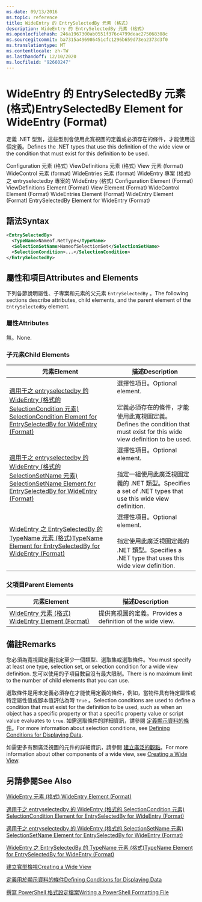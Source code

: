```yaml
---
ms.date: 09/13/2016
ms.topic: reference
title: WideEntry 的 EntrySelectedBy 元素 (格式)
description: WideEntry 的 EntrySelectedBy 元素 (格式)
ms.openlocfilehash: 246a1967300ab0551f376c4799deac275068308c
ms.sourcegitcommit: ba7315a496986451cfc1296b659d73ea2373d3f0
ms.translationtype: MT
ms.contentlocale: zh-TW
ms.lasthandoff: 12/10/2020
ms.locfileid: "92660247"
---
```

# <a name="entryselectedby-element-for-wideentry-format"></a><span data-ttu-id="c91f5-103">WideEntry 的 EntrySelectedBy 元素 (格式)</span><span class="sxs-lookup"><span data-stu-id="c91f5-103">EntrySelectedBy Element for WideEntry (Format)</span></span>

<span data-ttu-id="c91f5-104">定義 .NET 型別，這些型別會使用此寬視圖的定義或必須存在的條件，才能使用這個定義。</span><span class="sxs-lookup"><span data-stu-id="c91f5-104">Defines the .NET types that use this definition of the wide view or the condition that must exist for this definition to be used.</span></span>

<span data-ttu-id="c91f5-105">Configuration 元素 (格式) ViewDefinitions 元素 (格式) View 元素 (format) WideControl 元素 (format) WideEntries 元素 (format) WideEntry 專案 (格式) 之 entryselectedby 專案的 WideEntry (格式) </span><span class="sxs-lookup"><span data-stu-id="c91f5-105">Configuration Element (Format) ViewDefinitions Element (Format) View Element (Format) WideControl Element (Format) WideEntries Element (Format) WideEntry Element (Format) EntrySelectedBy Element for WideEntry (Format)</span></span>

## <a name="syntax"></a><span data-ttu-id="c91f5-106">語法</span><span class="sxs-lookup"><span data-stu-id="c91f5-106">Syntax</span></span>

```xml
<EntrySelectedBy>
  <TypeName>Nameof.NetType</TypeName>
  <SelectionSetName>NameofSelectionSet</SelectionSetName>
  <SelectionCondition>...</SelectionCondition>
</EntrySelectedBy>
```

## <a name="attributes-and-elements"></a><span data-ttu-id="c91f5-107">屬性和項目</span><span class="sxs-lookup"><span data-stu-id="c91f5-107">Attributes and Elements</span></span>

<span data-ttu-id="c91f5-108">下列各節說明屬性、子專案和元素的父元素 `EntrySelectedBy` 。</span><span class="sxs-lookup"><span data-stu-id="c91f5-108">The following sections describe attributes, child elements, and the parent element of the `EntrySelectedBy` element.</span></span>

### <a name="attributes"></a><span data-ttu-id="c91f5-109">屬性</span><span class="sxs-lookup"><span data-stu-id="c91f5-109">Attributes</span></span>

<span data-ttu-id="c91f5-110">無。</span><span class="sxs-lookup"><span data-stu-id="c91f5-110">None.</span></span>

### <a name="child-elements"></a><span data-ttu-id="c91f5-111">子元素</span><span class="sxs-lookup"><span data-stu-id="c91f5-111">Child Elements</span></span>

|<span data-ttu-id="c91f5-112">元素</span><span class="sxs-lookup"><span data-stu-id="c91f5-112">Element</span></span>|<span data-ttu-id="c91f5-113">描述</span><span class="sxs-lookup"><span data-stu-id="c91f5-113">Description</span></span>|
|-------------|-----------------|
|[<span data-ttu-id="c91f5-114">適用于之 entryselectedby 的 WideEntry (格式的 SelectionCondition 元素) </span><span class="sxs-lookup"><span data-stu-id="c91f5-114">SelectionCondition Element for EntrySelectedBy for WideEntry (Format)</span></span>](./selectioncondition-element-for-entryselectedby-for-widecontrol-format.md)|<span data-ttu-id="c91f5-115">選擇性項目。</span><span class="sxs-lookup"><span data-stu-id="c91f5-115">Optional element.</span></span><br /><br /> <span data-ttu-id="c91f5-116">定義必須存在的條件，才能使用此寬視圖定義。</span><span class="sxs-lookup"><span data-stu-id="c91f5-116">Defines the condition that must exist for this wide view definition to be used.</span></span>|
|[<span data-ttu-id="c91f5-117">適用于之 entryselectedby 的 WideEntry (格式的 SelectionSetName 元素) </span><span class="sxs-lookup"><span data-stu-id="c91f5-117">SelectionSetName Element for EntrySelectedBy for WideEntry (Format)</span></span>](./selectionsetname-element-for-entryselectedby-for-widecontrol-format.md)|<span data-ttu-id="c91f5-118">選擇性項目。</span><span class="sxs-lookup"><span data-stu-id="c91f5-118">Optional element.</span></span><br /><br /> <span data-ttu-id="c91f5-119">指定一組使用此廣泛視圖定義的 .NET 類型。</span><span class="sxs-lookup"><span data-stu-id="c91f5-119">Specifies a set of .NET types that use this wide view definition.</span></span>|
|[<span data-ttu-id="c91f5-120">WideEntry 之 EntrySelectedBy 的 TypeName 元素 (格式)</span><span class="sxs-lookup"><span data-stu-id="c91f5-120">TypeName Element for EntrySelectedBy for WideEntry (Format)</span></span>](./typename-element-for-entryselectedby-for-wideentry-format.md)|<span data-ttu-id="c91f5-121">選擇性項目。</span><span class="sxs-lookup"><span data-stu-id="c91f5-121">Optional element.</span></span><br /><br /> <span data-ttu-id="c91f5-122">指定使用此廣泛視圖定義的 .NET 類型。</span><span class="sxs-lookup"><span data-stu-id="c91f5-122">Specifies a .NET type that uses this wide view definition.</span></span>|

### <a name="parent-elements"></a><span data-ttu-id="c91f5-123">父項目</span><span class="sxs-lookup"><span data-stu-id="c91f5-123">Parent Elements</span></span>

|<span data-ttu-id="c91f5-124">元素</span><span class="sxs-lookup"><span data-stu-id="c91f5-124">Element</span></span>|<span data-ttu-id="c91f5-125">描述</span><span class="sxs-lookup"><span data-stu-id="c91f5-125">Description</span></span>|
|-------------|-----------------|
|[<span data-ttu-id="c91f5-126">WideEntry 元素 (格式) </span><span class="sxs-lookup"><span data-stu-id="c91f5-126">WideEntry Element (Format)</span></span>](./wideentry-element-for-widecontrol-format.md)|<span data-ttu-id="c91f5-127">提供寬視圖的定義。</span><span class="sxs-lookup"><span data-stu-id="c91f5-127">Provides a definition of the wide view.</span></span>|

## <a name="remarks"></a><span data-ttu-id="c91f5-128">備註</span><span class="sxs-lookup"><span data-stu-id="c91f5-128">Remarks</span></span>

<span data-ttu-id="c91f5-129">您必須為寬視圖定義指定至少一個類型、選取集或選取條件。</span><span class="sxs-lookup"><span data-stu-id="c91f5-129">You must specify at least one type, selection set, or selection condition for a wide view definition.</span></span> <span data-ttu-id="c91f5-130">您可以使用的子項目數目沒有最大限制。</span><span class="sxs-lookup"><span data-stu-id="c91f5-130">There is no maximum limit to the number of child elements that you can use.</span></span>

<span data-ttu-id="c91f5-131">選取條件是用來定義必須存在才能使用定義的條件，例如，當物件具有特定屬性或特定屬性值或腳本值評估為時 `true` 。</span><span class="sxs-lookup"><span data-stu-id="c91f5-131">Selection conditions are used to define a condition that must exist for the definition to be used, such as when an object has a specific property or that a specific property value or script value evaluates to `true`.</span></span> <span data-ttu-id="c91f5-132">如需選取條件的詳細資訊，請參閱 [定義顯示資料的條件](./defining-conditions-for-displaying-data.md)。</span><span class="sxs-lookup"><span data-stu-id="c91f5-132">For more information about selection conditions, see [Defining Conditions for Displaying Data](./defining-conditions-for-displaying-data.md).</span></span>

<span data-ttu-id="c91f5-133">如需更多有關廣泛視圖的元件的詳細資訊，請參閱 [建立廣泛的觀點](./creating-a-wide-view.md)。</span><span class="sxs-lookup"><span data-stu-id="c91f5-133">For more information about other components of a wide view, see [Creating a Wide View](./creating-a-wide-view.md).</span></span>

## <a name="see-also"></a><span data-ttu-id="c91f5-134">另請參閱</span><span class="sxs-lookup"><span data-stu-id="c91f5-134">See Also</span></span>

[<span data-ttu-id="c91f5-135">WideEntry 元素 (格式) </span><span class="sxs-lookup"><span data-stu-id="c91f5-135">WideEntry Element (Format)</span></span>](./wideentry-element-for-widecontrol-format.md)

[<span data-ttu-id="c91f5-136">適用于之 entryselectedby 的 WideEntry (格式的 SelectionCondition 元素) </span><span class="sxs-lookup"><span data-stu-id="c91f5-136">SelectionCondition Element for EntrySelectedBy for WideEntry (Format)</span></span>](./selectioncondition-element-for-entryselectedby-for-widecontrol-format.md)

[<span data-ttu-id="c91f5-137">適用于之 entryselectedby 的 WideEntry (格式的 SelectionSetName 元素) </span><span class="sxs-lookup"><span data-stu-id="c91f5-137">SelectionSetName Element for EntrySelectedBy for WideEntry (Format)</span></span>](./selectionsetname-element-for-entryselectedby-for-widecontrol-format.md)

[<span data-ttu-id="c91f5-138">WideEntry 之 EntrySelectedBy 的 TypeName 元素 (格式)</span><span class="sxs-lookup"><span data-stu-id="c91f5-138">TypeName Element for EntrySelectedBy for WideEntry (Format)</span></span>](./typename-element-for-entryselectedby-for-wideentry-format.md)

[<span data-ttu-id="c91f5-139">建立寬型檢視</span><span class="sxs-lookup"><span data-stu-id="c91f5-139">Creating a Wide View</span></span>](./creating-a-wide-view.md)

[<span data-ttu-id="c91f5-140">定義用於顯示資料的條件</span><span class="sxs-lookup"><span data-stu-id="c91f5-140">Defining Conditions for Displaying Data</span></span>](./defining-conditions-for-displaying-data.md)

[<span data-ttu-id="c91f5-141">撰寫 PowerShell 格式設定檔案</span><span class="sxs-lookup"><span data-stu-id="c91f5-141">Writing a PowerShell Formatting File</span></span>](./writing-a-powershell-formatting-file.md)
